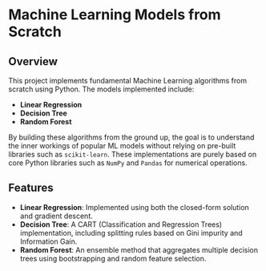# Machine Learning Models from Scratch

## Overview

This project implements fundamental Machine Learning algorithms from scratch using Python. The models implemented include:

- **Linear Regression**
- **Decision Tree**
- **Random Forest**

By building these algorithms from the ground up, the goal is to understand the inner workings of popular ML models without relying on pre-built libraries such as `scikit-learn`. These implementations are purely based on core Python libraries such as `NumPy` and `Pandas` for numerical operations.

## Features

- **Linear Regression**: Implemented using both the closed-form solution and gradient descent.
- **Decision Tree**: A CART (Classification and Regression Trees) implementation, including splitting rules based on Gini impurity and Information Gain.
- **Random Forest**: An ensemble method that aggregates multiple decision trees using bootstrapping and random feature selection.
